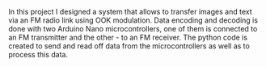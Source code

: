 In this project I designed a system that allows to transfer images and text via an FM radio link using OOK modulation.
Data encoding and decoding is done with two Arduino Nano microcontrollers, one of them is connected to an FM transmitter and the other - to an FM receiver.
The python code is created to send and read off data from the microcontrollers as well as to process this data.

